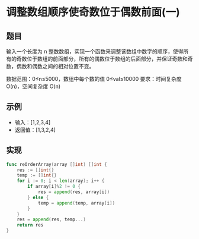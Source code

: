 # 调整数组顺序使奇数位于偶数前面(一)

## 题目

输入一个长度为 n 整数数组，实现一个函数来调整该数组中数字的顺序，使得所有的奇数位于数组的前面部分，所有的偶数位于数组的后面部分，并保证奇数和奇数，偶数和偶数之间的相对位置不变。

数据范围：0≤n≤5000，数组中每个数的值 0≤val≤10000
要求：时间复杂度 O(n)，空间复杂度 O(n)

## 示例

* 输入：[1,2,3,4]
* 返回值：[1,3,2,4]

## 实现

```go
func reOrderArray(array []int) []int {
	res := []int{}
	temp := []int{}
	for i := 0; i < len(array); i++ {
		if array[i]%2 != 0 {
			res = append(res, array[i])
		} else {
			temp = append(temp, array[i])
		}
	}
	res = append(res, temp...)
	return res
}
```